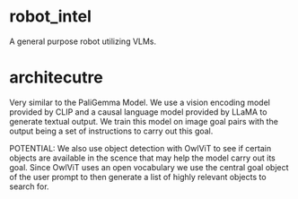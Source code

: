 # robot_intel
A general purpose robot utilizing VLMs.

# architecutre
Very similar to the PaliGemma Model. We use a vision encoding model provided by CLIP and a causal language model provided by LLaMA to generate textual output. We train this model on image goal pairs with the output being a set of instructions to carry out this goal. 

POTENTIAL: We also use object detection with OwlViT to see if certain objects are available in the scence that may help the model carry out its goal. Since OwlViT uses an open vocabulary we use the central goal object of the user prompt to then generate a list of highly relevant objects to search for. 